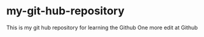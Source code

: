 # my-git-hub-repository
This is my git hub repository for learning the Github
One more edit at Github
